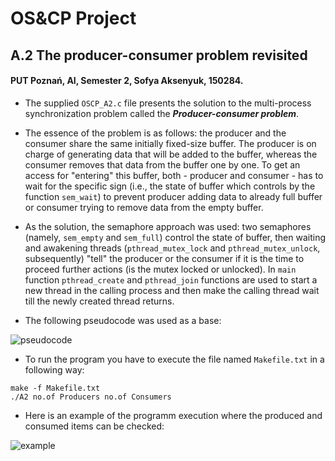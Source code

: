 # OS&CP Project
## A.2 The producer-consumer problem revisited
#### PUT Poznań, AI, Semester 2, Sofya Aksenyuk, 150284.

* The supplied `OSCP_A2.c` file presents the solution to the multi-process synchronization problem called the **_Producer-consumer problem_**.

* The essence of the problem is as follows: the producer and the consumer share the same initially fixed-size buffer. The producer is on charge of generating data that will be added to the buffer, whereas the consumer removes that data from the buffer one by one. To get an access for "entering" this buffer, both - producer and consumer - has to wait for the specific sign (i.e., the state of buffer which controls by the function `sem_wait`) to prevent producer adding data to already full buffer or consumer trying to remove data from the empty buffer.

* As the solution, the semaphore approach was used: two semaphores (namely, `sem_empty` and `sem_full`) control the state of buffer, then waiting and awakening threads (`pthread_mutex_lock` and `pthread_mutex_unlock`, subsequently) "tell" the producer or the consumer if it is the time to proceed further actions (is the mutex locked or unlocked).
In `main` function `pthread_create` and `pthread_join` functions are used to start a new thread in the calling process and then make the calling thread wait till the newly created thread returns.

* The following pseudocode was used as a base:

![pseudocode](https://user-images.githubusercontent.com/86928699/124405402-d23f3280-dd3e-11eb-9092-c44e1ca61fdf.jpg)

* To run the program you have to execute the file named `Makefile.txt` in a following way: 
```
make -f Makefile.txt
./A2 no.of Producers no.of Consumers
```

* Here is an example of the programm execution where the produced and consumed items can be checked:

![example](https://user-images.githubusercontent.com/86928699/124457132-c62d9200-dd8b-11eb-951a-78a92f2c104d.jpg)

